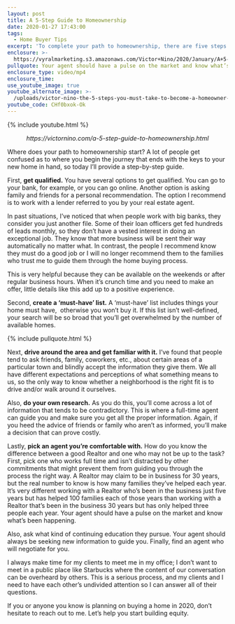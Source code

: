 ```yaml
---
layout: post
title: A 5-Step Guide to Homeownership
date: 2020-01-27 17:43:00
tags:
  - Home Buyer Tips
excerpt: 'To complete your path to homeownership, there are five steps you must take.'
enclosure: >-
  https://vyralmarketing.s3.amazonaws.com/Victor+Nino/2020/January/A+5-Step+Guide+to+Homeownership.mp4
pullquote: Your agent should have a pulse on the market and know what’s been happening.
enclosure_type: video/mp4
enclosure_time:
use_youtube_image: true
youtube_alternate_image: >-
  /uploads/victor-nino-the-5-steps-you-must-take-to-become-a-homeowner-youtube.jpg
youtube_code: CHf0bxok-Ok
---
```


{% include youtube.html %}

<p style="text-align: center;"><em>https://victornino.com/a-5-step-guide-to-homeownership.html</em></p>

Where does your path to homeownership start? A lot of people get confused as to where you begin the journey that ends with the keys to your new home in hand, so today I’ll provide a step-by-step guide.&nbsp;

First, **get qualified.** You have several options to get qualified. You can go to your bank, for example, or you can go online. Another option is asking family and friends for a personal recommendation. The option I recommend is to work with a lender referred to you by your real estate agent.&nbsp;

In past situations, I’ve noticed that when people work with big banks, they consider you just another file. Some of their loan officers get fed hundreds of leads monthly, so they don’t have a vested interest in doing an exceptional job. They know that more business will be sent their way automatically no matter what. In contrast, the people I recommend know they must do a good job or I will no longer recommend them to the families who trust me to guide them through the home buying process.&nbsp;

This is very helpful because they can be available on the weekends or after regular business hours. When it’s crunch time and you need to make an offer, little details like this add up to a positive experience.&nbsp;

Second, **create a ‘must-have’ list.** A ‘must-have’ list includes things your home must have,&nbsp; otherwise you won’t buy it. If this list isn’t well-defined, your search will be so broad that you’ll get overwhelmed by the number of available homes.

{% include pullquote.html %}&nbsp;

Next, **drive around the area and get familiar with it.** I’ve found that people tend to ask friends, family, coworkers, etc., about certain areas of a particular town and blindly accept the information they give them. We all have different expectations and perceptions of what something means to us, so the only way to know whether a neighborhood is the right fit is to drive and/or walk around it ourselves.&nbsp;

Also, **do your own research.** As you do this, you’ll come across a lot of information that tends to be contradictory. This is where a full-time agent can guide you and make sure you get all the proper information. Again, if you heed the advice of friends or family who aren’t as informed, you’ll make a decision that can prove costly.&nbsp;

Lastly, **pick an agent you’re comfortable with.** How do you know the difference between a good Realtor and one who may not be up to the task? First, pick one who works full time and isn’t distracted by other commitments that might prevent them from guiding you through the process the right way. A Realtor may claim to be in business for 30 years, but the real number to know is how many families they’ve helped each year. It’s very different working with a Realtor who’s been in the business just five years but has helped 100 families each of those years than working with a Realtor that’s been in the business 30 years but has only helped three people each year. Your agent should have a pulse on the market and know what’s been happening.&nbsp;

Also, ask what kind of continuing education they pursue. Your agent should always be seeking new information to guide you. Finally, find an agent who will negotiate for you.&nbsp;

I always make time for my clients to meet me in my office; I don’t want to meet in a public place like Starbucks where the content of our conversation can be overheard by others. This is a serious process, and my clients and I need to have each other’s undivided attention so I can answer all of their questions.

If you or anyone you know is planning on buying a home in 2020, don’t hesitate to reach out to me. Let’s help you start building equity.